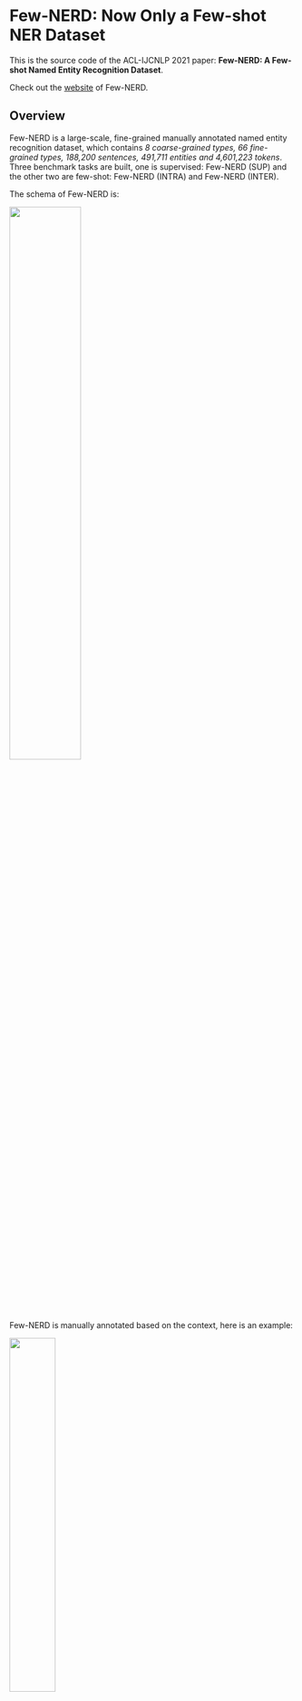 

# Few-NERD: Now Only a Few-shot NER Dataset

This is the source code of the ACL-IJCNLP 2021 paper:  **Few-NERD: A Few-shot Named Entity Recognition Dataset**.  

Check out the [website](https://ningding97.github.io/fewnerd/) of Few-NERD. 

## Overview

Few-NERD is a large-scale, fine-grained manually annotated named entity recognition dataset, which contains *8 coarse-grained types, 66 fine-grained types, 188,200 sentences, 491,711 entities and 4,601,223 tokens*. Three benchmark tasks are built, one is supervised: Few-NERD (SUP) and the other two are few-shot: Few-NERD (INTRA) and Few-NERD (INTER).  

The schema of Few-NERD is:

<img src="https://ftp.bmp.ovh/imgs/2021/05/30bd39a84c96e12a.png" width="50%" align="center"/>



Few-NERD is manually annotated based on the context, here is an example:

<img src="https://ftp.bmp.ovh/imgs/2021/05/e2fb9f9ee6b69ccd.png" width="40%" align="center"/>



## Requirements

 Run the following script to install the remaining dependencies,

`pip install -r requirements.txt`



## Data 

To obtain the three benchmarks datasets of Few-NERD, simply run the bash file `data/download.sh`

`		bash download.sh`

The data are pre-processed into the typical NER data forms as below (`token\tlabel`). Each dataset should contain train.txt, val.txt, test.txt 3 separate files.

```tex
Between	O
1789	O
and	O
1793	O
he	O
sat	O
on	O
a	O
committee	O
reviewing	O
the	O
administrative	MISC-law
constitution	MISC-law
of	MISC-law
Galicia	MISC-law
to	O
little	O
effect	O
.	O
```



## Structure

The structure of our project is:

```
--util
| -- framework.py
| -- data_loader.py
| -- viterbi.py             # viterbi decoder for structshot only
| -- word_encoder
| -- fewshotsampler.py

-- proto.py                 # prototypical model
-- nnshot.py                # nnshot model

-- train_demo.py            # main training script
```



## Key Implementations

#### Sampler

As established in our paper, we design an *N way K~2K shot* sampling strategy in our work , the  implementation is sat `util/fewshotsampler.py`.

#### ProtoBERT

 Prototypical nets with BERT is implemented in `model/proto.py`.



## How to Run

- The conducted experiments cover 3 models across 4 different few-shot settings. 
- The parameter `--model` is used to specify which model to run. The 3 options are `proto`, `nnshot` and `structshot`.
- The parameters `--trainN` and `--N` are used to specify the num of ways in few-shot, in support and query set respectively. `--K` and `--Q` are for num of shots in support and query set, respectively.
- For hyperparameter `--tau` in structshot, we use `0.32` in 1-shot setting, `0.318` for 5-way-5-shot setting, and `0.434` for 10-way-5-shot setting.
- Take structshot for example, the expriments can be run as follows.

**5-way-1~5-shot**

```
python3 train_demo.py  --train data/mydata/train-inter.txt \
--val data/mydata/val-inter.txt --test data/mydata/test-inter.txt \
--lr 1e-3 --batch_size 2 --trainN 5 --N 5 --K 1 --Q 1 \
--train_iter 10000 --val_iter 500 --test_iter 5000 --val_step 1000 \
--max_length 60 --model structshot --tau 0.32
```

**5-way-5~10-shot**

```
python3 train_demo.py  --train data/mydata/train-inter.txt \
--val data/mydata/val-inter.txt --test data/mydata/test-inter.txt \
--lr 1e-3 --batch_size 2 --trainN 5 --N 5 --K 5 --Q 5 \
--train_iter 10000 --val_iter 500 --test_iter 5000 --val_step 1000 \
--max_length 60 --model structshot --tau 0.318
```

**10-way-1~5-shot**

```
python3 train_demo.py  --train data/mydata/train-inter.txt \
--val data/mydata/val-inter.txt --test data/mydata/test-inter.txt \
--lr 1e-3 --batch_size 2 --trainN 10 --N 10 --K 1 --Q 1 \
--train_iter 10000 --val_iter 500 --test_iter 5000 --val_step 1000 \
--max_length 60 --model structshot --tau 0.32
```

**10-way-5~10-shot**

```
python3 train_demo.py  --train data/mydata/train-inter.txt \
--val data/mydata/val-inter.txt --test data/mydata/test-inter.txt \
--lr 1e-3 --batch_size 2 --trainN 5 --N 5 --K 5 --Q 1 \
--train_iter 10000 --val_iter 500 --test_iter 5000 --val_step 1000 \
--max_length 60 --model structshot --tau 0.434
```



## Citation

If you use Few-NERD in your work, please cite our paper:

```
@inproceedings{ding2021few,
  title={Few-NERD:A Few-shot Named Entity Recognition Dataset},
  author={Ding, Ning and Xu, Guangwei and Chen, Yulin, and Wang, Xiaobin and Han, Xu and Xie, Pengjun and Zheng, Hai-Tao and Liu, Zhiyuan},
  booktitle={ACL-IJCNLP},
  year={2021}
}
```



